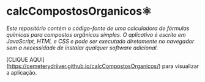 # calcCompostosOrganicos⚛️
_Este repositório contém o código-fonte de uma calculadora de fórmulas químicas para compostos orgânicos simples. O aplicativo é escrito em JavaScript, HTML e CSS e pode ser executado diretamente no navegador sem a necessidade de instalar qualquer software adicional._

[CLIQUE AQUI] (https://cemeterydriiver.github.io/calcCompostosOrganicos/) para visualizar a aplicação.

